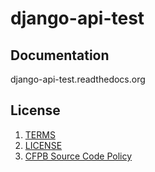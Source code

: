 # django-api-test

## Documentation
django-api-test.readthedocs.org

## License
1. [TERMS](TERMS.md)
2. [LICENSE](LICENSE)
3. [CFPB Source Code Policy](https://github.com/cfpb/source-code-policy/)
